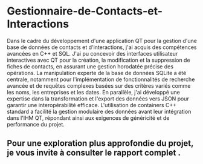 # Gestionnaire-de-Contacts-et-Interactions
Dans le cadre du développement d'une application QT pour la gestion d'une base de données de contacts et d'interactions, j'ai acquis des compétences avancées en C++ et SQL. J'ai pu concevoir des interfaces utilisateur interactives avec QT pour la création, la modification et la suppression de fiches de contacts, en assurant une gestion horodatée précise des opérations. La manipulation experte de la base de données SQLite a été centrale, notamment pour l'implémentation de fonctionnalités de recherche avancée et de requêtes complexes basées sur des critères variés comme les noms, les entreprises et les dates. En parallèle, j'ai développé une expertise dans la transformation et l'export des données vers JSON pour garantir une interopérabilité efficace. L'utilisation de containers C++ standard a facilité la gestion modulaire des données avant leur intégration dans l'IHM QT, répondant ainsi aux exigences de généricité et de performance du projet.
## Pour une exploration plus approfondie du projet, je vous invite à consulter le rapport complet .
